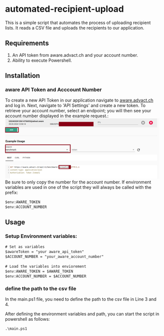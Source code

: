 # automated-recipient-upload
This is a simple script that automates the process of uploading recipient lists. It reads a CSV file and uploads the recipients to our application.

## Requirements
1. An API token from aware.advact.ch and your account number.
2. Ability to execute Powershell.

## Installation

### aware API Token and Acccount Number
To create a new API Token in our application navigate to [aware.advact.ch](https://aware.advact.ch/) and log in. Next, navigate to 'API Settings' and create a new token. To retrieve your account number, select an endpoint; you will then see your account number displayed in the example request.:
![aware_api_settings](../screenshots/aware_api.png)
Be sure to only copy the number for the account number. If environment variables are used in one of the script they will always be called with the prefix:
```
$env:AWARE_TOKEN
$env:ACCOUNT_NUMBER
```

## Usage

### Setup Environment variables:
```
# Set as variables
$awareToken = "your aware_api_token"
$ACCOUNT_NUMBER = "your_aware_account_number"

# Load the variables into enviorement
$env:AWARE_TOKEN = $AWARE_TOKEN
$env:ACCOUNT_NUMBER = $ACCOUNT_NUMBER
```
### define the path to the csv file

In the main.ps1 file, you need to define the path to the csv file in Line 3 and 4.

After defining the environment variables and path, you can start the script in powershell as follows:
```
.\main.ps1
```
